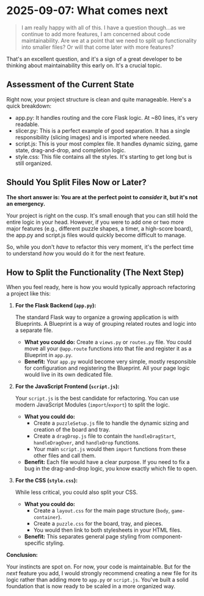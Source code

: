 # 2025-09-07: What comes next
> I am really happy with all of this. I have a question though...as we continue to add more features, I am concerned about code maintainability. Are we at a point that we need to split up functionality into smaller files? Or will that come later with more features?

That's an excellent question, and it's a sign of a great developer to be thinking about maintainability this early on. It's a crucial topic.

## Assessment of the Current State
Right now, your project structure is clean and quite manageable. Here's a quick breakdown:

* app.py: It handles routing and the core Flask logic. At ~80 lines, it's very readable.
* slicer.py: This is a perfect example of good separation. It has a single responsibility (slicing images) and is imported where needed.
* script.js: This is your most complex file. It handles dynamic sizing, game state, drag-and-drop, and completion logic.
* style.css: This file contains all the styles. It's starting to get long but is still organized.
## Should You Split Files Now or Later?
**The short answer is: You are at the perfect point to ***consider*** it, but it's not an emergency.**

Your project is right on the cusp. It's small enough that you can still hold the entire logic in your head. However, if you were to add one or two more major features (e.g., different puzzle shapes, a timer, a high-score board), the app.py and script.js files would quickly become difficult to manage.

So, while you don't *have* to refactor this very moment, it's the perfect time to understand *how* you would do it for the next feature.

## How to Split the Functionality (The Next Step)
When you feel ready, here is how you would typically approach refactoring a project like this:

1.  **For the Flask Backend (`app.py`):**

    The standard Flask way to organize a growing application is with Blueprints. A Blueprint is a way of grouping related routes and logic into a separate file.

    *   **What you could do:** Create a `views.py` or `routes.py` file. You could move all your `@app.route` functions into that file and register it as a Blueprint in `app.py`.
    *   **Benefit:** Your `app.py` would become very simple, mostly responsible for configuration and registering the Blueprint. All your page logic would live in its own dedicated file.

2.  **For the JavaScript Frontend (`script.js`):**

    Your `script.js` is the best candidate for refactoring. You can use modern JavaScript Modules (`import`/`export`) to split the logic.

    *   **What you could do:**
        *   Create a `puzzleSetup.js` file to handle the dynamic sizing and creation of the board and tray.
        *   Create a `dragDrop.js` file to contain the `handleDragStart`, `handleDragOver`, and `handleDrop` functions.
        *   Your main `script.js` would then `import` functions from these other files and call them.
    *   **Benefit:** Each file would have a clear purpose. If you need to fix a bug in the drag-and-drop logic, you know exactly which file to open.

3.  **For the CSS (`style.css`):**

    While less critical, you could also split your CSS.

    *   **What you could do:**
        *   Create a `layout.css` for the main page structure (`body`, `game-container`).
        *   Create a `puzzle.css` for the board, tray, and pieces.
        *   You would then link to both stylesheets in your HTML files.
    *   **Benefit:** This separates general page styling from component-specific styling.

**Conclusion:**

Your instincts are spot on. For now, your code is maintainable. But for the *next* feature you add, I would strongly recommend creating a new file for its logic rather than adding more to `app.py` or `script.js`. You've built a solid foundation that is now ready to be scaled in a more organized way.